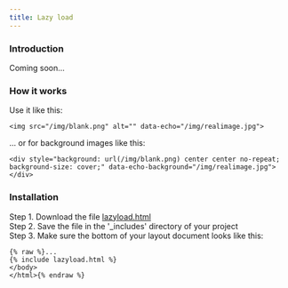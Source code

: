```yaml
---
title: Lazy load
---
```


### Introduction

Coming soon...

### How it works

Use it like this:

```
<img src="/img/blank.png" alt="" data-echo="/img/realimage.jpg">
```

... or for background images like this:

```
<div style="background: url(/img/blank.png) center center no-repeat; background-size: cover;" data-echo-background="/img/realimage.jpg"></div>
```

### Installation

Step 1. Download the file [lazyload.html](https://raw.githubusercontent.com/jhvanderschee/jekyllcodex/gh-pages/_includes/lazyload.html)
<br />Step 2. Save the file in the '_includes' directory of your project
<br />Step 3. Make sure the bottom of your layout document looks like this:

```
{% raw %}...
{% include lazyload.html %}
</body>
</html>{% endraw %}
```